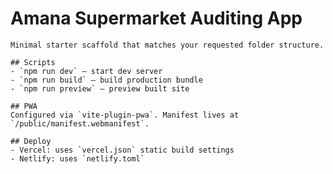 # Amana Supermarket Auditing App

    Minimal starter scaffold that matches your requested folder structure.

    ## Scripts
    - `npm run dev` — start dev server
    - `npm run build` — build production bundle
    - `npm run preview` — preview built site

    ## PWA
    Configured via `vite-plugin-pwa`. Manifest lives at `/public/manifest.webmanifest`.

    ## Deploy
    - Vercel: uses `vercel.json` static build settings
    - Netlify: uses `netlify.toml`
